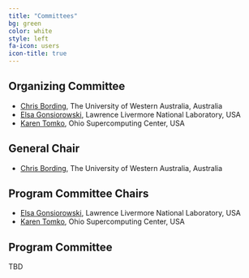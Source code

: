 ```yaml
---
title: "Committees"
bg: green
color: white
style: left
fa-icon: users
icon-title: true
---
```


## Organizing Committee

* [Chris Bording](https:https://www.uwa.edu.au), The University of Western Australia, Australia
* [Elsa Gonsiorowski](https://computation.llnl.gov/about/our-people/highlights/elsa-gonsiorowski), Lawrence Livermore National Laboratory, USA
* [Karen Tomko](https://www.osc.edu/staff/karen-tomko), Ohio Supercomputing Center, USA

## General Chair

* [Chris Bording](https:https://www.uwa.edu.au), The University of Western Australia, Australia

## Program Committee Chairs

* [Elsa Gonsiorowski](https://computation.llnl.gov/about/our-people/highlights/elsa-gonsiorowski), Lawrence Livermore National Laboratory, USA
* [Karen Tomko](https://www.osc.edu/staff/karen-tomko), Ohio Supercomputing Center, USA

## Program Committee

TBD